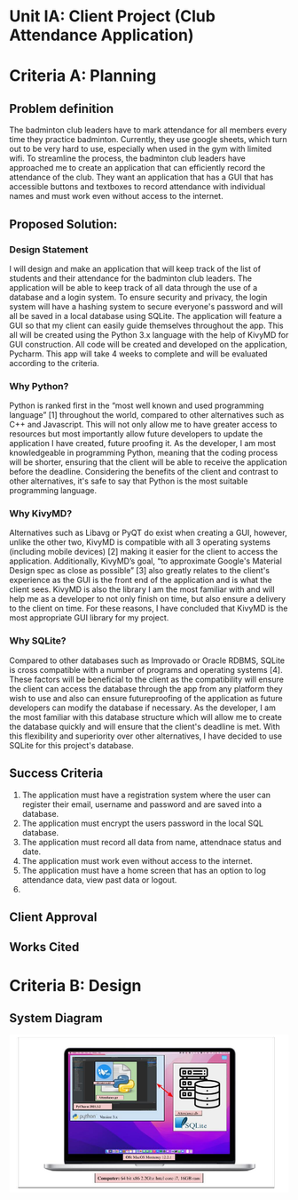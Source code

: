 # Unit IA: Client Project (Club Attendance Application)

# Criteria A: Planning

## Problem definition
The badminton club leaders have to mark attendance for all members every time they practice badminton. Currently, they use google sheets, which turn out to be very hard to use, especially when used in the gym with limited wifi. To streamline the process, the badminton club leaders have approached me to create an application that can efficiently record the attendance of the club. They want an application that has a GUI that has accessible buttons and textboxes to record attendance with individual names and must work even without access to the internet. 

## Proposed Solution:

### Design Statement
I will design and make an application that will keep track of the list of students and their attendance for the badminton club leaders. The application will be able to keep track of all data through the use of a database and a login system. To ensure security and privacy, the login system will have a hashing system to secure everyone's password and will all be saved in a local database using SQLite. The application will feature a GUI so that my client can easily guide themselves throughout the app. This all will be created using the Python 3.x language with the help of KivyMD for GUI construction. All code will be created and developed on the application, Pycharm. This app will take 4 weeks to complete and will be evaluated according to the criteria.

### Why Python?
Python is ranked first in the “most well known and used programming language” [1] throughout the world, compared to other alternatives such as C++ and Javascript. This will not only allow me to have greater access to resources but most importantly allow future developers to update the application I have created, future proofing it. As the developer, I am most knowledgeable in programming Python, meaning that the coding process will be shorter, ensuring that the client will be able to receive the application before the deadline. Considering the benefits of the client and contrast to other alternatives, it's safe to say that Python is the most suitable programming language. 


### Why KivyMD?
Alternatives such as Libavg or PyQT do exist when creating a GUI, however, unlike the other two, KivyMD is compatible with all 3 operating systems (including mobile devices) [2] making it easier for the client to access the application. Additionally, KivyMD’s goal, “to approximate Google's Material Design spec as close as possible” [3] also greatly relates to the client's experience as the GUI is the front end of the application and is what the client sees. KivyMD is also the library I am the most familiar with and will help me as a developer to not only finish on time, but also ensure a delivery to the client on time. For these reasons, I have concluded that KivyMD is the most appropriate GUI library for my project.

### Why SQLite?
Compared to other databases such as Improvado or Oracle RDBMS, SQLite is cross compatible with a number of programs and operating systems [4]. These factors will be beneficial to the client as the compatibility will ensure the client can access the database through the app from any platform they wish to use and also can ensure futureproofing of the application as future developers can modify the database if necessary. As the developer, I am the most familiar with this database structure which will allow me to create the database quickly and will ensure that the client's deadline is met. With this flexibility and superiority over other alternatives, I have decided to use SQLite for this project's database.

## Success Criteria

1. The application must have a registration system where the user can register their email, username and password and are saved into a database.
2. The application must encrypt the users password in the local SQL database.
3. The application must record all data from name, attendnace status and date.
4. The application must work even without access to the internet.
5. The application must have a home screen that has an option to log attendance data, view past data or logout.
6.


## Client Approval

## Works Cited


# Criteria B: Design
## System Diagram

![](System_Diagram.jpg) 
